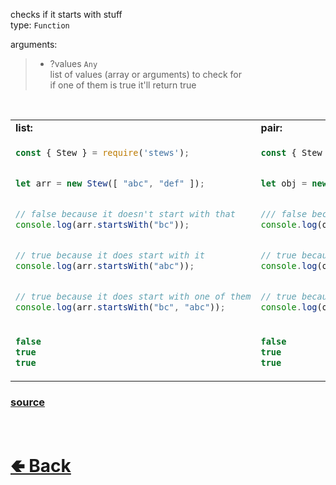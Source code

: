 checks if it starts with stuff<br>
type: `Function`

arguments:
> - ?values `Any`<br>
> list of values (array or arguments) to check for<br>
> if one of them is true it'll return true

<br>

<table>
<tr>
<td> <b>list:</b> </td> <td> <b>pair:</b> </td>
</tr>
<tr>
<td>

```js
const { Stew } = require('stews');


let arr = new Stew([ "abc", "def" ]);


// false because it doesn't start with that
console.log(arr.startsWith("bc"));


// true because it does start with it
console.log(arr.startsWith("abc"));


// true because it does start with one of them
console.log(arr.startsWith("bc", "abc"));
```

</td>
<td>

```js
const { Stew } = require('stews');


let obj = new Stew({ abc: 0, def: 1 });


/// false because it doesn't start with that
console.log(obj.startsWith("bc"));


// true because it does start with it
console.log(obj.startsWith("abc"));


// true because it does start with one of them
console.log(obj.startsWith("bc", "abc"));
```

</td>
<tr>
<td>

```js
false
true
true
```

</td>
<td>

```js
false
true
true
```

</td>
</table>

### [source](https://github.com/shysolocup/stews/blob/main/src/Stew/functions/startsWith.js)

<br> <h1> [🢀 Back](https://github.com/shysolocup/stews/wiki/Stew-methods) </h1>